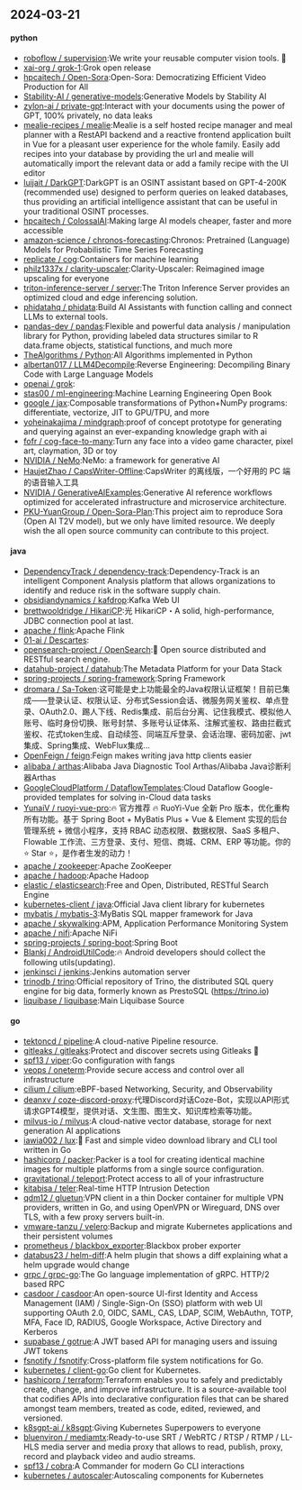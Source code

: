 ## 2024-03-21

#### python
* [roboflow / supervision](https://github.com/roboflow/supervision):We write your reusable computer vision tools. 💜
* [xai-org / grok-1](https://github.com/xai-org/grok-1):Grok open release
* [hpcaitech / Open-Sora](https://github.com/hpcaitech/Open-Sora):Open-Sora: Democratizing Efficient Video Production for All
* [Stability-AI / generative-models](https://github.com/Stability-AI/generative-models):Generative Models by Stability AI
* [zylon-ai / private-gpt](https://github.com/zylon-ai/private-gpt):Interact with your documents using the power of GPT, 100% privately, no data leaks
* [mealie-recipes / mealie](https://github.com/mealie-recipes/mealie):Mealie is a self hosted recipe manager and meal planner with a RestAPI backend and a reactive frontend application built in Vue for a pleasant user experience for the whole family. Easily add recipes into your database by providing the url and mealie will automatically import the relevant data or add a family recipe with the UI editor
* [luijait / DarkGPT](https://github.com/luijait/DarkGPT):DarkGPT is an OSINT assistant based on GPT-4-200K (recommended use) designed to perform queries on leaked databases, thus providing an artificial intelligence assistant that can be useful in your traditional OSINT processes.
* [hpcaitech / ColossalAI](https://github.com/hpcaitech/ColossalAI):Making large AI models cheaper, faster and more accessible
* [amazon-science / chronos-forecasting](https://github.com/amazon-science/chronos-forecasting):Chronos: Pretrained (Language) Models for Probabilistic Time Series Forecasting
* [replicate / cog](https://github.com/replicate/cog):Containers for machine learning
* [philz1337x / clarity-upscaler](https://github.com/philz1337x/clarity-upscaler):Clarity-Upscaler: Reimagined image upscaling for everyone
* [triton-inference-server / server](https://github.com/triton-inference-server/server):The Triton Inference Server provides an optimized cloud and edge inferencing solution.
* [phidatahq / phidata](https://github.com/phidatahq/phidata):Build AI Assistants with function calling and connect LLMs to external tools.
* [pandas-dev / pandas](https://github.com/pandas-dev/pandas):Flexible and powerful data analysis / manipulation library for Python, providing labeled data structures similar to R data.frame objects, statistical functions, and much more
* [TheAlgorithms / Python](https://github.com/TheAlgorithms/Python):All Algorithms implemented in Python
* [albertan017 / LLM4Decompile](https://github.com/albertan017/LLM4Decompile):Reverse Engineering: Decompiling Binary Code with Large Language Models
* [openai / grok](https://github.com/openai/grok):
* [stas00 / ml-engineering](https://github.com/stas00/ml-engineering):Machine Learning Engineering Open Book
* [google / jax](https://github.com/google/jax):Composable transformations of Python+NumPy programs: differentiate, vectorize, JIT to GPU/TPU, and more
* [yoheinakajima / mindgraph](https://github.com/yoheinakajima/mindgraph):proof of concept prototype for generating and querying against an ever-expanding knowledge graph with ai
* [fofr / cog-face-to-many](https://github.com/fofr/cog-face-to-many):Turn any face into a video game character, pixel art, claymation, 3D or toy
* [NVIDIA / NeMo](https://github.com/NVIDIA/NeMo):NeMo: a framework for generative AI
* [HaujetZhao / CapsWriter-Offline](https://github.com/HaujetZhao/CapsWriter-Offline):CapsWriter 的离线版，一个好用的 PC 端的语音输入工具
* [NVIDIA / GenerativeAIExamples](https://github.com/NVIDIA/GenerativeAIExamples):Generative AI reference workflows optimized for accelerated infrastructure and microservice architecture.
* [PKU-YuanGroup / Open-Sora-Plan](https://github.com/PKU-YuanGroup/Open-Sora-Plan):This project aim to reproduce Sora (Open AI T2V model), but we only have limited resource. We deeply wish the all open source community can contribute to this project.

#### java
* [DependencyTrack / dependency-track](https://github.com/DependencyTrack/dependency-track):Dependency-Track is an intelligent Component Analysis platform that allows organizations to identify and reduce risk in the software supply chain.
* [obsidiandynamics / kafdrop](https://github.com/obsidiandynamics/kafdrop):Kafka Web UI
* [brettwooldridge / HikariCP](https://github.com/brettwooldridge/HikariCP):光 HikariCP・A solid, high-performance, JDBC connection pool at last.
* [apache / flink](https://github.com/apache/flink):Apache Flink
* [01-ai / Descartes](https://github.com/01-ai/Descartes):
* [opensearch-project / OpenSearch](https://github.com/opensearch-project/OpenSearch):🔎 Open source distributed and RESTful search engine.
* [datahub-project / datahub](https://github.com/datahub-project/datahub):The Metadata Platform for your Data Stack
* [spring-projects / spring-framework](https://github.com/spring-projects/spring-framework):Spring Framework
* [dromara / Sa-Token](https://github.com/dromara/Sa-Token):这可能是史上功能最全的Java权限认证框架！目前已集成——登录认证、权限认证、分布式Session会话、微服务网关鉴权、单点登录、OAuth2.0、踢人下线、Redis集成、前后台分离、记住我模式、模拟他人账号、临时身份切换、账号封禁、多账号认证体系、注解式鉴权、路由拦截式鉴权、花式token生成、自动续签、同端互斥登录、会话治理、密码加密、jwt集成、Spring集成、WebFlux集成...
* [OpenFeign / feign](https://github.com/OpenFeign/feign):Feign makes writing java http clients easier
* [alibaba / arthas](https://github.com/alibaba/arthas):Alibaba Java Diagnostic Tool Arthas/Alibaba Java诊断利器Arthas
* [GoogleCloudPlatform / DataflowTemplates](https://github.com/GoogleCloudPlatform/DataflowTemplates):Cloud Dataflow Google-provided templates for solving in-Cloud data tasks
* [YunaiV / ruoyi-vue-pro](https://github.com/YunaiV/ruoyi-vue-pro):🔥 官方推荐 🔥 RuoYi-Vue 全新 Pro 版本，优化重构所有功能。基于 Spring Boot + MyBatis Plus + Vue & Element 实现的后台管理系统 + 微信小程序，支持 RBAC 动态权限、数据权限、SaaS 多租户、Flowable 工作流、三方登录、支付、短信、商城、CRM、ERP 等功能。你的 ⭐️ Star ⭐️，是作者生发的动力！
* [apache / zookeeper](https://github.com/apache/zookeeper):Apache ZooKeeper
* [apache / hadoop](https://github.com/apache/hadoop):Apache Hadoop
* [elastic / elasticsearch](https://github.com/elastic/elasticsearch):Free and Open, Distributed, RESTful Search Engine
* [kubernetes-client / java](https://github.com/kubernetes-client/java):Official Java client library for kubernetes
* [mybatis / mybatis-3](https://github.com/mybatis/mybatis-3):MyBatis SQL mapper framework for Java
* [apache / skywalking](https://github.com/apache/skywalking):APM, Application Performance Monitoring System
* [apache / nifi](https://github.com/apache/nifi):Apache NiFi
* [spring-projects / spring-boot](https://github.com/spring-projects/spring-boot):Spring Boot
* [Blankj / AndroidUtilCode](https://github.com/Blankj/AndroidUtilCode):🔥 Android developers should collect the following utils(updating).
* [jenkinsci / jenkins](https://github.com/jenkinsci/jenkins):Jenkins automation server
* [trinodb / trino](https://github.com/trinodb/trino):Official repository of Trino, the distributed SQL query engine for big data, formerly known as PrestoSQL (https://trino.io)
* [liquibase / liquibase](https://github.com/liquibase/liquibase):Main Liquibase Source

#### go
* [tektoncd / pipeline](https://github.com/tektoncd/pipeline):A cloud-native Pipeline resource.
* [gitleaks / gitleaks](https://github.com/gitleaks/gitleaks):Protect and discover secrets using Gitleaks 🔑
* [spf13 / viper](https://github.com/spf13/viper):Go configuration with fangs
* [veops / oneterm](https://github.com/veops/oneterm):Provide secure access and control over all infrastructure
* [cilium / cilium](https://github.com/cilium/cilium):eBPF-based Networking, Security, and Observability
* [deanxv / coze-discord-proxy](https://github.com/deanxv/coze-discord-proxy):代理Discord对话Coze-Bot，实现以API形式请求GPT4模型，提供对话、文生图、图生文、知识库检索等功能。
* [milvus-io / milvus](https://github.com/milvus-io/milvus):A cloud-native vector database, storage for next generation AI applications
* [iawia002 / lux](https://github.com/iawia002/lux):👾 Fast and simple video download library and CLI tool written in Go
* [hashicorp / packer](https://github.com/hashicorp/packer):Packer is a tool for creating identical machine images for multiple platforms from a single source configuration.
* [gravitational / teleport](https://github.com/gravitational/teleport):Protect access to all of your infrastructure
* [kitabisa / teler](https://github.com/kitabisa/teler):Real-time HTTP Intrusion Detection
* [qdm12 / gluetun](https://github.com/qdm12/gluetun):VPN client in a thin Docker container for multiple VPN providers, written in Go, and using OpenVPN or Wireguard, DNS over TLS, with a few proxy servers built-in.
* [vmware-tanzu / velero](https://github.com/vmware-tanzu/velero):Backup and migrate Kubernetes applications and their persistent volumes
* [prometheus / blackbox_exporter](https://github.com/prometheus/blackbox_exporter):Blackbox prober exporter
* [databus23 / helm-diff](https://github.com/databus23/helm-diff):A helm plugin that shows a diff explaining what a helm upgrade would change
* [grpc / grpc-go](https://github.com/grpc/grpc-go):The Go language implementation of gRPC. HTTP/2 based RPC
* [casdoor / casdoor](https://github.com/casdoor/casdoor):An open-source UI-first Identity and Access Management (IAM) / Single-Sign-On (SSO) platform with web UI supporting OAuth 2.0, OIDC, SAML, CAS, LDAP, SCIM, WebAuthn, TOTP, MFA, Face ID, RADIUS, Google Workspace, Active Directory and Kerberos
* [supabase / gotrue](https://github.com/supabase/gotrue):A JWT based API for managing users and issuing JWT tokens
* [fsnotify / fsnotify](https://github.com/fsnotify/fsnotify):Cross-platform file system notifications for Go.
* [kubernetes / client-go](https://github.com/kubernetes/client-go):Go client for Kubernetes.
* [hashicorp / terraform](https://github.com/hashicorp/terraform):Terraform enables you to safely and predictably create, change, and improve infrastructure. It is a source-available tool that codifies APIs into declarative configuration files that can be shared amongst team members, treated as code, edited, reviewed, and versioned.
* [k8sgpt-ai / k8sgpt](https://github.com/k8sgpt-ai/k8sgpt):Giving Kubernetes Superpowers to everyone
* [bluenviron / mediamtx](https://github.com/bluenviron/mediamtx):Ready-to-use SRT / WebRTC / RTSP / RTMP / LL-HLS media server and media proxy that allows to read, publish, proxy, record and playback video and audio streams.
* [spf13 / cobra](https://github.com/spf13/cobra):A Commander for modern Go CLI interactions
* [kubernetes / autoscaler](https://github.com/kubernetes/autoscaler):Autoscaling components for Kubernetes

